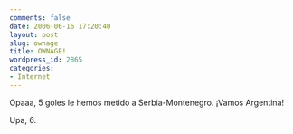 ```yaml
---
comments: false
date: 2006-06-16 17:20:40
layout: post
slug: ownage
title: OWNAGE!
wordpress_id: 2865
categories:
- Internet
---
```


Opaaa, 5 goles le hemos metido a Serbia-Montenegro. ¡Vamos Argentina!





Upa, 6.
